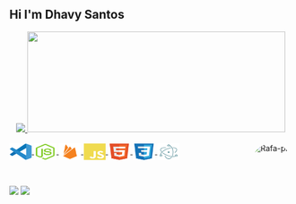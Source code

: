 ## Hi I'm Dhavy Santos
<div align="center">
  <a href="https://github.com/dhavysantos">
  <img height="180em" src="https://github-readme-stats.vercel.app/api?username=dhavysantos&show_icons=true&theme=github_dark&include_all_commits=true&count_private=true"/>
  <img height="180em" width="460em"  src="https://github-readme-stats.vercel.app/api/top-langs/?username=dhavysantos&layout=compact&langs_count=7&theme=github_dark"/>
</div>
<div style="display: inline_block"><br>
  <img align="center" alt="Dhavy-VSC" height="30" width="40" src="https://raw.githubusercontent.com/devicons/devicon/master/icons/vscode/vscode-original.svg">
  <img align="center" alt="Dhavy-NODE" height="30" width="40" src="https://raw.githubusercontent.com/devicons/devicon/master/icons/nodejs/nodejs-original.svg">
  <img align="center" alt="Rafa-Ts" height="30" width="40" src="https://raw.githubusercontent.com/devicons/devicon/master/icons/firebase/firebase-plain.svg">
  <img align="center" alt="Dhavy-Js" height="30" width="40" src="https://raw.githubusercontent.com/devicons/devicon/master/icons/javascript/javascript-plain.svg">
  <img align="center" alt="Dhavy-HTML" height="30" width="40" src="https://raw.githubusercontent.com/devicons/devicon/master/icons/html5/html5-original.svg">
  <img align="center" alt="Dhavy-CSS" height="30" width="40" src="https://raw.githubusercontent.com/devicons/devicon/master/icons/css3/css3-original.svg">
  <img align="center" alt="Dhavy-ELECTRON" height="30" width="40" src="https://raw.githubusercontent.com/devicons/devicon/master/icons/electron/electron-original.svg">
  <img align="right" alt="Rafa-pic" height="150" style="border-radius:50px;" src="https://i.imgur.com/Qj3rPg6.jpeg">
</div>

##
  
  
  <br>
<div> 
 <a href="https://discord.gg/F49wWMR7YP" target="_blank"><img src="https://img.shields.io/badge/Discord-7289DA?style=for-the-badge&logo=discord&logoColor=white" target="_blank"></a> 
  <a href = "mailto:dhavyzhn@gmail.com"><img src="https://img.shields.io/badge/-Gmail-%23333?style=for-the-badge&logo=gmail&logoColor=white" target="_blank"></a>
</div>
